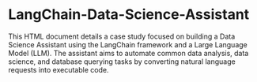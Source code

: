 # LangChain-Data-Science-Assistant
This HTML document details a case study focused on building a Data Science Assistant using the LangChain framework and a Large Language Model (LLM). The assistant aims to automate common data analysis, data science, and database querying tasks by converting natural language requests into executable code.
